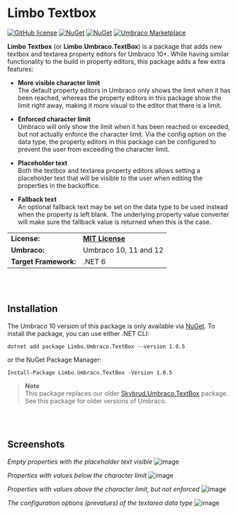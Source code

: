 # Limbo Textbox

[![GitHub license](https://img.shields.io/badge/license-MIT-blue.svg)](LICENSE.md)
[![NuGet](https://img.shields.io/nuget/vpre/Limbo.Umbraco.TextBox.svg)](https://www.nuget.org/packages/Limbo.Umbraco.TextBox)
[![NuGet](https://img.shields.io/nuget/dt/Limbo.Umbraco.TextBox.svg)](https://www.nuget.org/packages/Limbo.Umbraco.TextBox)
[![Umbraco Marketplace](https://img.shields.io/badge/umbraco-marketplace-%233544B1)](https://marketplace.umbraco.com/package/limbo.umbraco.textbox)

**Limbo Textbox** (or **Limbo.Umbraco.TextBox**) is a package that adds new textbox and textarea property editors for Umbraco 10+. While having similar functionality to the build in property editors, this package adds a few extra features:

- **More visible character limit**  
  The default property editors in Umbraco only shows the limit when it has been reached, whereas the property editors in this package show the limit right away, making it more visual to the editor that there is a limit.
  
- **Enforced character limit**  
  Umbraco will only show the limit when it has been reached or exceeded, but not actually enforce the character limit. Via the config option on the data type, the property editors in this package can be configured to prevent the user from exceeding the character limit.
  
- **Placeholder text**  
  Both the textbox and textarea property editors allows setting a placeholder text that will be visible to the user when editing the properties in the backoffice.

- **Fallback text**  
  An optional fallback text may be set on the data type to be used instead when the property is left blank. The underlying property value converter will make sure the fallback value is returned when this is the case.

<table>
  <tr>
    <td><strong>License:</strong></td>
    <td><a href="./LICENSE.md"><strong>MIT License</strong></a></td>
  </tr>
  <tr>
    <td><strong>Umbraco:</strong></td>
    <td>Umbraco 10, 11 and 12</td>
  </tr>
  <tr>
    <td><strong>Target Framework:</strong></td>
    <td>.NET 6</td>
  </tr>
</table>






<br /><br />

## Installation

The Umbraco 10 version of this package is only available via [NuGet](https://www.nuget.org/packages/Limbo.Umbraco.TextBox/1.0.5). To install the package, you can use either .NET CLI:

```
dotnet add package Limbo.Umbraco.TextBox --version 1.0.5
```

or the NuGet Package Manager:

```
Install-Package Limbo.Umbraco.TextBox -Version 1.0.5
```

> **Note**  
> This package replaces our older [Skybrud.Umbraco.TextBox](https://github.com/abjerner/Skybrud.Umbraco.TextBox) package. See this package for older versions of Umbraco.



<br /><br />

## Screenshots

*Empty properties with the placeholder text visible*
![image](https://user-images.githubusercontent.com/3634580/88987152-5db17780-d2d5-11ea-889b-ebcad9ca80ba.png)

*Properties with values below the character limit*
![image](https://user-images.githubusercontent.com/3634580/88987187-73bf3800-d2d5-11ea-8962-b6395da8dd87.png)

*Properties with values above the character limit, but not enforced*
![image](https://user-images.githubusercontent.com/3634580/88988260-a9195500-d2d8-11ea-97ac-748dd8748832.png)

*The configuration options (prevalues) of the textarea data type*
![image](https://user-images.githubusercontent.com/3634580/88987630-db29b780-d2d6-11ea-86ea-77885086f3b7.png)
